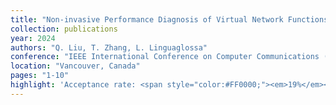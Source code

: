 ```yaml
---
title: "Non-invasive Performance Diagnosis of Virtual Network Functions with Limited Knowledge"
collection: publications
year: 2024
authors: "Q. Liu, T. Zhang, L. Linguaglossa"
conference: "IEEE International Conference on Computer Communications (INFOCOM)"
location: "Vancouver, Canada"
pages: "1-10"
highlight: 'Acceptance rate: <span style="color:#FF0000;"><em>19%</em></span>'
---
```


